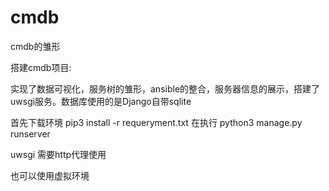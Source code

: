 # cmdb
cmdb的雏形

搭建cmdb项目:

实现了数据可视化，服务树的雏形，ansible的整合，服务器信息的展示，搭建了uwsgi服务。数据库使用的是Django自带sqlite

首先下载环境
  pip3 install -r requeryment.txt
在执行 
 python3 manage.py runserver 

uwsgi 需要http代理使用

也可以使用虚拟环境